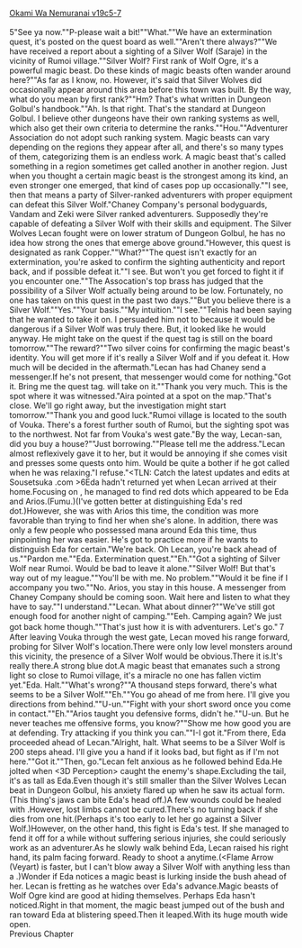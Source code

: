 [Okami Wa Nemuranai v19c5-7](https://www.sousetsuka.com/2020/05/okami-wa-nemuranai-19567.html)
<br/><br/>
5"See ya now.""P-please wait a bit!""What.""We have an extermination quest, it's posted on the quest board as well.""Aren't there always?""We have received a report about a sighting of a Silver Wolf (Saraje) in the vicinity of Rumoi village.""Silver Wolf? First rank of Wolf Ogre, it's a powerful magic beast. Do these kinds of magic beasts often wander around here?""As far as I know, no. However, it's said that Silver Wolves did occasionally appear around this area before this town was built. By the way, what do you mean by first rank?""Hm? That's what written in Dungeon Golbul's handbook.""Ah. Is that right. That's the standard at Dungeon Golbul. I believe other dungeons have their own ranking systems as well, which also get their own criteria to determine the ranks.""Hou.""Adventurer Association do not adopt such ranking system. Magic beasts can vary depending on the regions they appear after all, and there's so many types of them, categorizing them is an endless work. A magic beast that's called something in a region sometimes get called another in another region. Just when you thought a certain magic beast is the strongest among its kind, an even stronger one emerged, that kind of cases pop up occasionally.""I see, then that means a party of Silver-ranked adventurers with proper equipment can defeat this Silver Wolf."Chaney Company's personal bodyguards, Vandam and Zeki were Silver ranked adventurers. Supposedly they're capable of defeating a Silver Wolf with their skills and equipment. The Silver Wolves Lecan fought were on lower stratum of Dungeon Golbul, he has no idea how strong the ones that emerge above ground."However, this quest is designated as rank Copper.""What?""The quest isn't exactly for an extermination, you're asked to confirm the sighting authenticity and report back, and if possible defeat it.""I see. But won't you get forced to fight it if you encounter one.""The Assocation's top brass has judged that the possibility of a Silver Wolf actually being around to be low. Fortunately, no one has taken on this quest in the past two days.""But you believe there is a Silver Wolf.""Yes.""Your basis.""My intuition.""I see.""Telnis had been saying that he wanted to take it on. I persuaded him not to because it would be dangerous if a Silver Wolf was truly there. But, it looked like he would anyway. He might take on the quest if the quest tag is still on the board tomorrow.""The reward?""Two silver coins for confirming the magic beast's identity. You will get more if it's really a Silver Wolf and if you defeat it. How much will be decided in the aftermath."Lecan has had Chaney send a messenger.If he's not present, that messenger would come for nothing."Got it. Bring me the quest tag. <Willard> will take on it.""Thank you very much. This is the spot where it was witnessed."Aira pointed at a spot on the map."That's close. We'll go right away, but the investigation might start tomorrow.""Thank you and good luck."Rumoi village is located to the south of Vouka. There's a forest further south of Rumoi, but the sighting spot was to the northwest. Not far from Vouka's west gate."By the way, Lecan-san, did you buy a house?""Just borrowing.""Please tell me the address."Lecan almost reflexively gave it to her, but it would be annoying if she comes visit and presses some quests onto him. Would be quite a bother if he got called when he was relaxing."I refuse."<TLN: Catch the latest updates and edits at Sousetsuka .com >6Eda hadn't returned yet when Lecan arrived at their home.Focusing on <Life Detection>, he managed to find red dots which appeared to be Eda and Arios.(Fumu.)(I've gotten better at distinguishing Eda's red dot.)However, she was with Arios this time, the condition was more favorable than trying to find her when she's alone. In addition, there was only a few people who possessed mana around Eda this time, thus pinpointing her was easier. He's got to practice more if he wants to distinguish Eda for certain."We're back. Oh Lecan, you're back ahead of us.""Pardon me.""Eda. Extermination quest.""Eh.""Got a sighting of Silver Wolf near Rumoi. Would be bad to leave it alone.""Silver Wolf! But that's way out of my league.""You'll be with me. No problem.""Would it be fine if I accompany you two.""No. Arios, you stay in this house. A messenger from Chaney Company should be coming soon. Wait here and listen to what they have to say.""I understand.""Lecan. What about dinner?""We've still got enough food for another night of camping.""Eeh. Camping again? We just got back home though.""That's just how it is with adventurers. Let's go."７After leaving Vouka through the west gate, Lecan moved his <Life Detection> range forward, probing for Silver Wolf's location.There were only low level monsters around this vicinity, the presence of a Silver Wolf would be obvious.There it is.It's really there.A strong blue dot.A magic beast that emanates such a strong light so close to Rumoi village, it's a miracle no one has fallen victim yet."Eda. Halt.""What's wrong?""A thousand steps forward, there's what seems to be a Silver Wolf.""Eh.""You go ahead of me from here. I'll give you directions from behind.""U-un.""Fight with your short sword once you come in contact.""Eh.""Arios taught you defensive forms, didn't he.""U-un. But he never teaches me offensive forms, you know?""Show me how good you are at defending. Try attacking if you think you can.""I-I got it."From there, Eda proceeded ahead of Lecan."Alright, halt. What seems to be a Silver Wolf is 200 steps ahead. I'll give you a hand if it looks bad, but fight as if I'm not here.""Got it.""Then, go."Lecan felt anxious as he followed behind Eda.He jolted when <3D Perception> caught the enemy's shape.Excluding the tail, it's as tall as Eda.Even though it's still smaller than the Silver Wolves Lecan beat in Dungeon Golbul, his anxiety flared up when he saw its actual form.(This thing's jaws can bite Eda's head off.)A few wounds could be healed with <Recovery>.However, lost limbs cannot be cured.There's no turning back if she dies from one hit.(Perhaps it's too early to let her go against a Silver Wolf.)However, on the other hand, this fight is Eda's test. If she managed to fend it off for a while without suffering serious injuries, she could seriously work as an adventurer.As he slowly walk behind Eda, Lecan raised his right hand, its palm facing forward. Ready to shoot a <Flame Spear> anytime.(<Flame Arrow (Veyart) is faster, but I can't blow away a Silver Wolf with anything less than a <Flame Spear>.)Wonder if Eda notices a magic beast is lurking inside the bush ahead of her. Lecan is fretting as he watches over Eda's advance.Magic beasts of Wolf Ogre kind are good at hiding themselves. Perhaps Eda hasn't noticed.Right in that moment, the magic beast jumped out of the bush and ran toward Eda at blistering speed.Then it leaped.With its huge mouth wide open.<br/>
Previous Chapter<br/>
